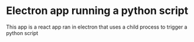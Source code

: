 # Electron app running a python script

This app is a react app ran in electron that uses a child process to trigger a python script
